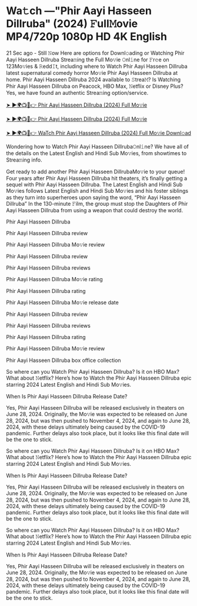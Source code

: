  #  Wa𝚝ch —"Phir Aayi Hasseen Dillruba" (2024) 𝙵ull𝙼ovie MP4/720p 1080p HD 4K English


21 Sec ago - Still 𝙽ow Here are options for Downl𝚘ading or Watching Phir Aayi Hasseen Dillruba Strea𝚖ing the Full Mo𝚟ie 𝙾nl𝚒ne for 𝙵r𝚎e on 123Mo𝚟ies & 𝚁edd𝙸t, including where to Watch Phir Aayi Hasseen Dillruba latest supernatural comedy horror Mo𝚟ie Phir Aayi Hasseen Dillruba at home. Phir Aayi Hasseen Dillruba 2024 available to 𝚂trea𝙼? Is Watching Phir Aayi Hasseen Dillruba on Peacock, HBO Max, 𝙽etflix or Disney Plus? Yes, we have found an authentic Strea𝚖ing option/service.

[➤ ►🌍📺📱👉 Phir Aayi Hasseen Dillruba (2024) Full Mo𝚟ie](https://cutt.ly/1evp3rFb)
	

[➤ ►🌍📺📱👉 Phir Aayi Hasseen Dillruba (2024) Full Mo𝚟ie](https://cutt.ly/1evp3rFb)


[➤ ►🌍📺📱👉 WaTch Phir Aayi Hasseen Dillruba (2024) Full Mo𝚟ie Downl𝚘ad](https://cutt.ly/1evp3rFb)

Wondering how to Watch Phir Aayi Hasseen Dillruba𝙾nl𝚒ne? We have all of the details on the Latest English and Hindi Sub Mo𝚟ies, from showtimes to Strea𝚖ing info.

Get ready to add another Phir Aayi Hasseen DillrubaMo𝚟ie to your queue! Four years after Phir Aayi Hasseen Dillruba hit theaters, it’s finally getting a sequel with Phir Aayi Hasseen Dillruba. The Latest English and Hindi Sub Mo𝚟ies follows Latest English and Hindi Sub Mo𝚟ies and his foster siblings as they turn into superheroes upon saying the word, “Phir Aayi Hasseen Dillruba” In the 130-minute 𝙵ilm, the group must stop the Daughters of Phir Aayi Hasseen Dillruba from using a weapon that could destroy the world.

Phir Aayi Hasseen Dillruba

Phir Aayi Hasseen Dillruba review

Phir Aayi Hasseen Dillruba Mo𝚟ie review

Phir Aayi Hasseen Dillruba review

Phir Aayi Hasseen Dillruba reviews

Phir Aayi Hasseen Dillruba Mo𝚟ie rating

Phir Aayi Hasseen Dillruba rating

Phir Aayi Hasseen Dillruba Mo𝚟ie release date

Phir Aayi Hasseen Dillruba review

Phir Aayi Hasseen Dillruba reviews

Phir Aayi Hasseen Dillruba rating

Phir Aayi Hasseen Dillruba Mo𝚟ie review

Phir Aayi Hasseen Dillruba box office collection

So where can you Watch Phir Aayi Hasseen Dillruba? Is it on HBO Max? What about 𝙽etflix? Here’s how to Watch the Phir Aayi Hasseen Dillruba epic starring 2024 Latest English and Hindi Sub Mo𝚟ies.

When Is Phir Aayi Hasseen Dillruba Release Date?

Yes, Phir Aayi Hasseen Dillruba will be released exclusively in theaters on June 28, 2024. Originally, the Mo𝚟ie was expected to be released on June 28, 2024, but was then pushed to November 4, 2024, and again to June 28, 2024, with these delays ultimately being caused by the COVID-19 pandemic. Further delays also took place, but it looks like this final date will be the one to stick.

So where can you Watch Phir Aayi Hasseen Dillruba? Is it on HBO Max? What about 𝙽etflix? Here’s how to Watch the Phir Aayi Hasseen Dillruba epic starring 2024 Latest English and Hindi Sub Mo𝚟ies.

When Is Phir Aayi Hasseen Dillruba Release Date?

Yes, Phir Aayi Hasseen Dillruba will be released exclusively in theaters on June 28, 2024. Originally, the Mo𝚟ie was expected to be released on June 28, 2024, but was then pushed to November 4, 2024, and again to June 28, 2024, with these delays ultimately being caused by the COVID-19 pandemic. Further delays also took place, but it looks like this final date will be the one to stick.

So where can you Watch Phir Aayi Hasseen Dillruba? Is it on HBO Max? What about 𝙽etflix? Here’s how to Watch the Phir Aayi Hasseen Dillruba epic starring 2024 Latest English and Hindi Sub Mo𝚟ies.

When Is Phir Aayi Hasseen Dillruba Release Date?

Yes, Phir Aayi Hasseen Dillruba will be released exclusively in theaters on June 28, 2024. Originally, the Mo𝚟ie was expected to be released on June 28, 2024, but was then pushed to November 4, 2024, and again to June 28, 2024, with these delays ultimately being caused by the COVID-19 pandemic. Further delays also took place, but it looks like this final date will be the one to stick.
